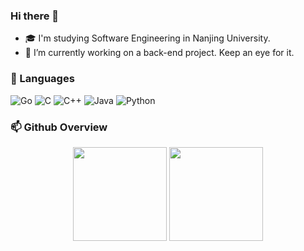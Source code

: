 ### Hi there 👋

- 🎓 I'm studying Software Engineering in Nanjing University.
- 🔭 I’m currently working on a back-end project. Keep an eye for it.

### 💬 Languages

![Go](https://img.shields.io/badge/-Go-4169E1?style=flat&logo=Go)
![C](https://img.shields.io/badge/-C-A8B9CC?style=flat&logo=c&logoColor=black)
![C++](https://img.shields.io/badge/-C++-00599C?style=flat&logo=c%2B%2B)
![Java](https://img.shields.io/badge/-Java-007396?style=flat&logo=java)
![Python](https://img.shields.io/badge/-Python-3776AB?style=flat&logo=python&logoColor=white)



### 📫 Github Overview
<div align="center"> 
  <img height="150px" src="https://github-readme-stats.vercel.app/api?username=EricCoderG&hide_border=true&show_icons=trueline_height=21&text_color=000&icon_color=000&bg_color=0,ea6161,ffc64d,fffc4d,52fa5a&theme=graywhite" />
  <img height="150px" src="https://github-readme-stats.vercel.app/api/top-langs/?username=EricCoderG&hide_border=true&layout=compact&langs_count=6&text_color=000&icon_color=fff&bg_color=0,52fa5a,4dfcff,c64dff&theme=graywhite" /> </div>

